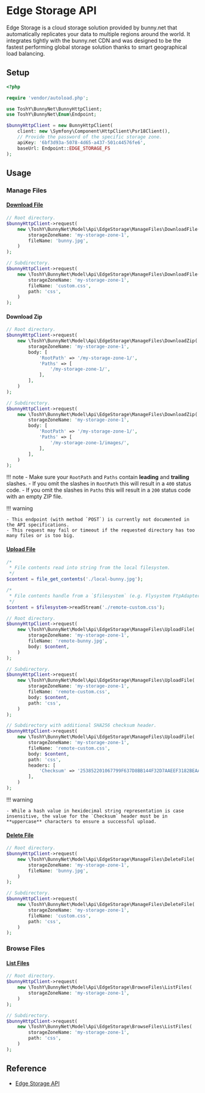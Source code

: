 # Edge Storage API

Edge Storage is a cloud storage solution provided by bunny.net that automatically replicates your data to multiple regions around the world. It integrates tightly with the bunny.net CDN and was designed to be the fastest performing global storage solution thanks to smart geographical load balancing.

## Setup

```php
<?php

require 'vendor/autoload.php';

use ToshY\BunnyNet\BunnyHttpClient;
use ToshY\BunnyNet\Enum\Endpoint;

$bunnyHttpClient = new BunnyHttpClient(
    client: new \Symfony\Component\HttpClient\Psr18Client(),
    // Provide the password of the specific storage zone.
    apiKey: '6bf3d93a-5078-4d65-a437-501c44576fe6',
    baseUrl: Endpoint::EDGE_STORAGE_FS
);
```

## Usage

### Manage Files

#### [Download File](https://docs.bunny.net/reference/get_-storagezonename-path-filename)

```php
// Root directory.
$bunnyHttpClient->request(
    new \ToshY\BunnyNet\Model\Api\EdgeStorage\ManageFiles\DownloadFile(
        storageZoneName: 'my-storage-zone-1',
        fileName: 'bunny.jpg',
    )
);

// Subdirectory.
$bunnyHttpClient->request(
    new \ToshY\BunnyNet\Model\Api\EdgeStorage\ManageFiles\DownloadFile(
        storageZoneName: 'my-storage-zone-1',
        fileName: 'custom.css',
        path: 'css',
    )
);
```

#### Download Zip

```php
// Root directory.
$bunnyHttpClient->request(
    new \ToshY\BunnyNet\Model\Api\EdgeStorage\ManageFiles\DownloadZip(
        storageZoneName: 'my-storage-zone-1',
        body: [
            'RootPath' => '/my-storage-zone-1/',
            'Paths' => [
                '/my-storage-zone-1/',
            ],
        ],
    )
);

// Subdirectory.
$bunnyHttpClient->request(
    new \ToshY\BunnyNet\Model\Api\EdgeStorage\ManageFiles\DownloadZip(
        storageZoneName: 'my-storage-zone-1',
        body: [
            'RootPath' => '/my-storage-zone-1/',
            'Paths' => [
                '/my-storage-zone-1/images/',
            ],
        ],
    )
);
```

!!! note
    - Make sure your `RootPath` and `Paths` contain **leading** and **trailing** slashes.
        - If you omit the slashes in `RootPath` this will result in a `400` status code.
        - If you omit the slashes in `Paths` this will result in a `200` status code with an empty ZIP file.

!!! warning

    - This endpoint (with method `POST`) is currently not documented in the API specifications.
    - This request may fail or timeout if the requested directory has too many files or is too big.

#### [Upload File](https://docs.bunny.net/reference/put_-storagezonename-path-filename)

```php
/*
 * File contents read into string from the local filesystem.
 */
$content = file_get_contents('./local-bunny.jpg');

/*
 * File contents handle from a `$filesystem` (e.g. Flysystem FtpAdapter).
 */
$content = $filesystem->readStream('./remote-custom.css');

// Root directory.
$bunnyHttpClient->request(
    new \ToshY\BunnyNet\Model\Api\EdgeStorage\ManageFiles\UploadFile(
        storageZoneName: 'my-storage-zone-1',
        fileName: 'remote-bunny.jpg',
        body: $content,
    )
);

// Subdirectory.
$bunnyHttpClient->request(
    new \ToshY\BunnyNet\Model\Api\EdgeStorage\ManageFiles\UploadFile(
        storageZoneName: 'my-storage-zone-1',
        fileName: 'remote-custom.css',
        body: $content,
        path: 'css',
    )
);

// Subdirectory with additional SHA256 checksum header.
$bunnyHttpClient->request(
    new \ToshY\BunnyNet\Model\Api\EdgeStorage\ManageFiles\UploadFile(
        storageZoneName: 'my-storage-zone-1',
        fileName: 'remote-custom.css',
        body: $content,
        path: 'css',
        headers: [
            'Checksum' => '253852201067799F637D8BB144F32D7AAEEF3182BEAA61168E0AA87DBE336D7C',
        ],
    )
);
```

!!! warning

    - While a hash value in hexidecimal string representation is case insensitive, the value for the `Checksum` header must be in **uppercase** characters to ensure a successful upload.

#### [Delete File](https://docs.bunny.net/reference/delete_-storagezonename-path-filename)

```php
// Root directory.
$bunnyHttpClient->request(
    new \ToshY\BunnyNet\Model\Api\EdgeStorage\ManageFiles\DeleteFile(
        storageZoneName: 'my-storage-zone-1',
        fileName: 'bunny.jpg',
    )
);

// Subdirectory.
$bunnyHttpClient->request(
    new \ToshY\BunnyNet\Model\Api\EdgeStorage\ManageFiles\DeleteFile(
        storageZoneName: 'my-storage-zone-1',
        fileName: 'custom.css',
        path: 'css',
    )
);
```

### Browse Files

#### [List Files](https://docs.bunny.net/reference/get_-storagezonename-path-)

```php
// Root directory.
$bunnyHttpClient->request(
    new \ToshY\BunnyNet\Model\Api\EdgeStorage\BrowseFiles\ListFiles(
        storageZoneName: 'my-storage-zone-1',
    )
);

// Subdirectory.
$bunnyHttpClient->request(
    new \ToshY\BunnyNet\Model\Api\EdgeStorage\BrowseFiles\ListFiles(
        storageZoneName: 'my-storage-zone-1',
        path: 'css',
    )
);
```

## Reference

* [Edge Storage API](https://docs.bunny.net/reference/storage-api)
